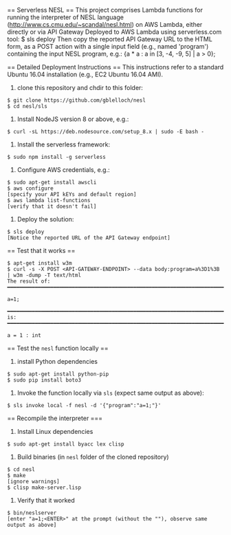 == Serverless NESL ==
This project comprises Lambda functions for running the interpreter of NESL language 
(http://www.cs.cmu.edu/~scandal/nesl.html) on AWS Lambda, either directly or via API Gateway
Deployed to AWS Lambda using serverless.com tool:
  $ sls deploy
Then copy the reported API Gateway URL to the HTML form, as a POST action
with a single input field (e.g., named 'program') containing the input NESL program, e.g.:
  {a * a : a in [3, -4, -9, 5] | a > 0};
  
== Detailed Deployment Instructions ==
This instructions refer to a standard Ubuntu 16.04 installation (e.g., EC2 Ubuntu 16.04 AMI).
1. clone this repository and chdir to this folder:
```
$ git clone https://github.com/gblelloch/nesl
$ cd nesl/sls
```
1. Install NodeJS version 8 or above, e.g.:
```
$ curl -sL https://deb.nodesource.com/setup_8.x | sudo -E bash -
```
1. Install the serverless framework:
```
$ sudo npm install -g serverless
```
1. Configure AWS credentials, e.g.:
```
$ sudo apt-get install awscli
$ aws configure
[specify your API kEYs and default region]
$ aws lambda list-functions
[verify that it doesn't fail]
```
1. Deploy the solution:
```
$ sls deploy
[Notice the reported URL of the API Gateway endpoint] 
```
== Test that it works ==
```
$ apt-get install w3m
$ curl -s -X POST <API-GATEWAY-ENDPOINT> --data body:program=a%3D1%3B | w3m -dump -T text/html
The result of:
━━━━━━━━━━━━━━━━━━━━━━━━━━━━━━━━━━━━━━━━━━━━━━━━━━━━━━━━━━━━━━━━━━━━━━━━━━━━━━━

a=1;

━━━━━━━━━━━━━━━━━━━━━━━━━━━━━━━━━━━━━━━━━━━━━━━━━━━━━━━━━━━━━━━━━━━━━━━━━━━━━━━
is:
━━━━━━━━━━━━━━━━━━━━━━━━━━━━━━━━━━━━━━━━━━━━━━━━━━━━━━━━━━━━━━━━━━━━━━━━━━━━━━━

a = 1 : int
```
== Test the `nesl` function locally ==
1. install Python dependencies
```
$ sudo apt-get install python-pip
$ sudo pip install boto3
```
1. Invoke the function locally via `sls` (expect same output as above):
```
$ sls invoke local -f nesl -d '{"program":"a=1;"}'
```

== Recompile the interpreter ===
1. Install Linux dependencies
```
$ sudo apt-get install byacc lex clisp
```
1. Build binaries (in `nesl` folder of the cloned repository)
```
$ cd nesl
$ make
[ignore warnings]
$ clisp make-server.lisp
```
1. Verify that it worked
```
$ bin/neslserver
[enter "a=1;<ENTER>" at the prompt (without the ""), observe same output as above]
```
